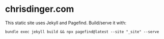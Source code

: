 # chrisdinger.com

This static site uses Jekyll and Pagefind. Build/serve it with:

```
bundle exec jekyll build && npx pagefind@latest --site "_site" --serve
```
